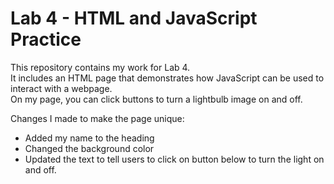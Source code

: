 # Lab 4 - HTML and JavaScript Practice

This repository contains my work for Lab 4.  
It includes an HTML page that demonstrates how JavaScript can be used to interact with a webpage.  
On my page, you can click buttons to turn a lightbulb image on and off.  

Changes I made to make the page unique:
- Added my name to the heading
- Changed the background color
- Updated the text to tell users to click on button below to turn the light on and off.




